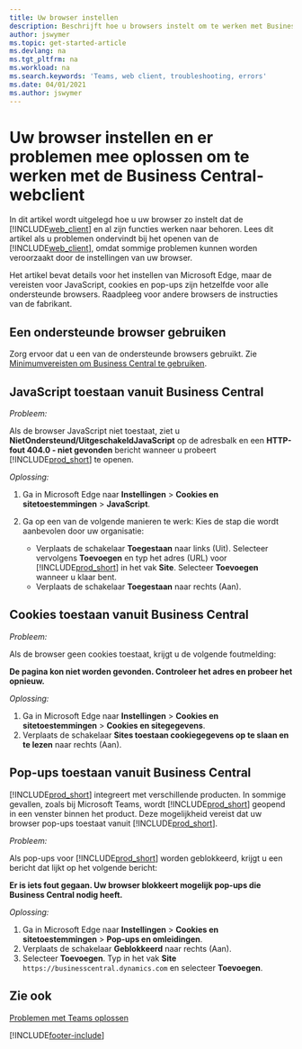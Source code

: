 ```yaml
---
title: Uw browser instellen
description: Beschrijft hoe u browsers instelt om te werken met Business Central en producten die ermee integreren.
author: jswymer
ms.topic: get-started-article
ms.devlang: na
ms.tgt_pltfrm: na
ms.workload: na
ms.search.keywords: 'Teams, web client, troubleshooting, errors'
ms.date: 04/01/2021
ms.author: jswymer
---
```

# <a name="setting-up-and-troubleshooting-your-browser-to-work-with-business-central-web-client"></a><a name="setting-up-and-troubleshooting-your-browser-to-work-with-business-central-web-client"></a><a name="setting-up-and-troubleshooting-your-browser-to-work-with-business-central-web-client"></a>Uw browser instellen en er problemen mee oplossen om te werken met de Business Central-webclient

In dit artikel wordt uitgelegd hoe u uw browser zo instelt dat de [!INCLUDE[web_client](includes/web_client.md)] en al zijn functies werken naar behoren. Lees dit artikel als u problemen ondervindt bij het openen van de [!INCLUDE[web_client](includes/web_client.md)], omdat sommige problemen kunnen worden veroorzaakt door de instellingen van uw browser.

Het artikel bevat details voor het instellen van Microsoft Edge, maar de vereisten voor JavaScript, cookies en pop-ups zijn hetzelfde voor alle ondersteunde browsers. Raadpleeg voor andere browsers de instructies van de fabrikant.  

## <a name="use-a-supported-browser"></a><a name="use-a-supported-browser"></a><a name="use-a-supported-browser"></a>Een ondersteunde browser gebruiken

Zorg ervoor dat u een van de ondersteunde browsers gebruikt. Zie [Minimumvereisten om Business Central te gebruiken](product-requirements.md#browsers).  

## <a name="allow-javascript-from-business-central"></a><a name="allow-javascript-from-business-central"></a><a name="allow-javascript-from-business-central"></a>JavaScript toestaan vanuit Business Central

*Probleem:*

Als de browser JavaScript niet toestaat, ziet u **NietOndersteund/UitgeschakeldJavaScript** op de adresbalk en een **HTTP-fout 404.0 - niet gevonden** bericht wanneer u probeert [!INCLUDE[prod_short](includes/prod_short.md)] te openen. 

<!-- http://localhost:8080/NotSupported/DisabledJavaScript HTTP Error 404.0 - Not Found
The resource you are looking for has been removed, had its name changed, or is temporarily unavailable. -->

*Oplossing:*

1. Ga in Microsoft Edge naar **Instellingen** > **Cookies en sitetoestemmingen** > **JavaScript**.
2. Ga op een van de volgende manieren te werk: Kies de stap die wordt aanbevolen door uw organisatie:

    - Verplaats de schakelaar **Toegestaan** naar links (Uit). Selecteer vervolgens **Toevoegen** en typ het adres (URL) voor [!INCLUDE[prod_short](includes/prod_short.md)] in het vak **Site**. Selecteer **Toevoegen** wanneer u klaar bent.
    - Verplaats de schakelaar **Toegestaan** naar rechts (Aan).

## <a name="allow-cookies-from-business-central"></a><a name="allow-cookies-from-business-central"></a><a name="allow-cookies-from-business-central"></a>Cookies toestaan vanuit Business Central

*Probleem:*

Als de browser geen cookies toestaat, krijgt u de volgende foutmelding:

**De pagina kon niet worden gevonden. Controleer het adres en probeer het opnieuw.** 

*Oplossing:*

1. Ga in Microsoft Edge naar **Instellingen** > **Cookies en sitetoestemmingen** > **Cookies en sitegegevens**.
2. Verplaats de schakelaar **Sites toestaan cookiegegevens op te slaan en te lezen** naar rechts (Aan).  

## <a name="allow-pop-ups-from-business-central"></a><a name="allow-pop-ups-from-business-central"></a><a name="allow-pop-ups-from-business-central"></a><a name="popup"></a>Pop-ups toestaan vanuit Business Central

[!INCLUDE[prod_short](includes/prod_short.md)] integreert met verschillende producten. In sommige gevallen, zoals bij Microsoft Teams, wordt [!INCLUDE[prod_short](includes/prod_short.md)] geopend in een venster binnen het product. Deze mogelijkheid vereist dat uw browser pop-ups toestaat vanuit [!INCLUDE[prod_short](includes/prod_short.md)].

*Probleem:*

Als pop-ups voor [!INCLUDE[prod_short](includes/prod_short.md)] worden geblokkeerd, krijgt u een bericht dat lijkt op het volgende bericht:

**Er is iets fout gegaan. Uw browser blokkeert mogelijk pop-ups die Business Central nodig heeft.**

<!--
Something went wrong
Your browser may be blocking pop-ups needed by Business Central.

Change your browser settings to allow pop-ups or allow this for trusted domains, then try again.
If these settings are managed for your organization, you should contact your administrator for assistance.

Try again
-->
*Oplossing:*

1. Ga in Microsoft Edge naar **Instellingen** > **Cookies en sitetoestemmingen** > **Pop-ups en omleidingen**.
2. Verplaats de schakelaar **Geblokkeerd** naar rechts (Aan).
3. Selecteer **Toevoegen**. Typ in het vak **Site** `https://businesscentral.dynamics.com` en selecteer **Toevoegen**.

## <a name="see-also"></a><a name="see-also"></a><a name="see-also"></a>Zie ook

[Problemen met Teams oplossen](admin-teams-troubleshooting.md)  

[!INCLUDE[footer-include](includes/footer-banner.md)]
